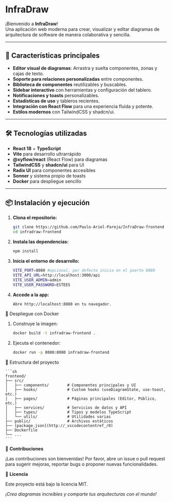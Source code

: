 # InfraDraw

¡Bienvenido a **InfraDraw**!  
Una aplicación web moderna para crear, visualizar y editar diagramas de arquitectura de software de manera colaborativa y sencilla.

---

## 🚀 Características principales

- **Editor visual de diagramas**: Arrastra y suelta componentes, zonas y cajas de texto.
- **Soporte para relaciones personalizadas** entre componentes.
- **Biblioteca de componentes** reutilizables y buscables.
- **Sidebar interactivo** con herramientas y configuración del tablero.
- **Notificaciones y toasts** personalizables.
- **Estadísticas de uso** y tableros recientes.
- **Integración con React Flow** para una experiencia fluida y potente.
- **Estilos modernos** con TailwindCSS y shadcn/ui.

---

## 🛠️ Tecnologías utilizadas

- **React 18** + **TypeScript**
- **Vite** para desarrollo ultrarrápido
- **@xyflow/react** (React Flow) para diagramas
- **TailwindCSS** y **shadcn/ui** para UI
- **Radix UI** para componentes accesibles
- **Sonner** y sistema propio de toasts
- **Docker** para despliegue sencillo

---

## 📦 Instalación y ejecución

1. **Clona el repositorio:**
   ```sh
   git clone https://github.com/Paulo-Ariel-Pareja/InfraDraw-frontend
   cd infradraw-frontend
    ```
2. **Instala las dependencias:**
    ```sh
    npm install
    ```
3. **Inicia el entorno de desarrollo:**
    ```sh
    VITE_PORT=8080 #opcional, por defecto inicia en el puerto 8080
    VITE_API_URL=http://localhost:3000/api
    VITE_USER_ADMIN=admin
    VITE_USER_PASSWORD=ESTEES
    ```

4. **Accede a la app:**
    ```sh
    Abre http://localhost:8080 en tu navegador.
    ```

🐳 Despliegue con Docker
1. Construye la imagen:
    ```sh
    docker build -t infradraw-frontend .
    ```
2. Ejecuta el contenedor:
    ```sh
    docker run -p 8080:8080 infradraw-frontend
    ```
📁 Estructura del proyecto

    ```sh
    frontend/
    ├── src/
    │   ├── components/        # Componentes principales y UI
    │   ├── hooks/             # Custom hooks (useDiagramState, use-toast, etc.)
    │   ├── pages/             # Páginas principales (Editor, Público, etc.)
    │   ├── services/          # Servicios de datos y API
    │   ├── types/             # Tipos y modelos TypeScript
    │   └── utils/             # Utilidades varias
    ├── public/                # Archivos estáticos
    ├── [package.json](http://_vscodecontentref_/0)
    ├── Dockerfile
    └── ...
    ```
🤝 **Contribuciones**

¡Las contribuciones son bienvenidas!
Por favor, abre un issue o pull request para sugerir mejoras, reportar bugs o proponer nuevas funcionalidades.

📄 **Licencia**

Este proyecto está bajo la licencia MIT.

*¡Crea diagramas increíbles y comparte tus arquitecturas con el mundo!*